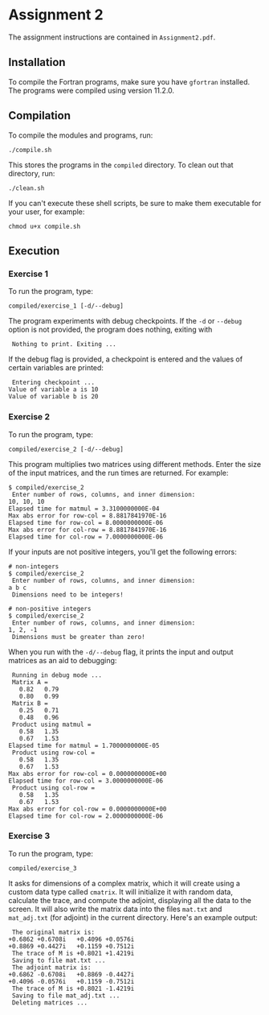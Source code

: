 # Assignment 2

The assignment instructions are contained in `Assignment2.pdf`.

## Installation

To compile the Fortran programs, make sure you have `gfortran` installed. The programs were compiled using version 11.2.0.

## Compilation

To compile the modules and programs, run:

```
./compile.sh
```

This stores the programs in the `compiled` directory. To clean out that directory, run:

```
./clean.sh
```

If you can't execute these shell scripts, be sure to make them executable for your user, for example:

```
chmod u+x compile.sh
```

## Execution

### Exercise 1

To run the program, type:

```
compiled/exercise_1 [-d/--debug]
```

The program experiments with debug checkpoints. If the `-d` or `--debug` option is not provided, the program does
nothing, exiting with

```
 Nothing to print. Exiting ...
```

If the debug flag is provided, a checkpoint is entered and the values of certain variables are printed:

```
 Entering checkpoint ...
Value of variable a is 10
Value of variable b is 20
```

### Exercise 2

To run the program, type:

```
compiled/exercise_2 [-d/--debug]
```

This program multiplies two matrices using different methods. Enter the size of the input matrices, and the run times
are returned. For example:

```
$ compiled/exercise_2
 Enter number of rows, columns, and inner dimension:
10, 10, 10
Elapsed time for matmul = 3.3100000000E-04
Max abs error for row-col = 8.8817841970E-16
Elapsed time for row-col = 8.0000000000E-06
Max abs error for col-row = 8.8817841970E-16
Elapsed time for col-row = 7.0000000000E-06
```

If your inputs are not positive integers, you'll get the following errors:

```
# non-integers
$ compiled/exercise_2
 Enter number of rows, columns, and inner dimension:
a b c
 Dimensions need to be integers!

# non-positive integers
$ compiled/exercise_2
 Enter number of rows, columns, and inner dimension:
1, 2, -1
 Dimensions must be greater than zero!
```

When you run with the `-d/--debug` flag, it prints the input and output matrices as an aid to debugging:

```
 Running in debug mode ...
 Matrix A = 
   0.82   0.79
   0.80   0.99
 Matrix B = 
   0.25   0.71
   0.48   0.96
 Product using matmul = 
   0.58   1.35
   0.67   1.53
Elapsed time for matmul = 1.7000000000E-05
 Product using row-col = 
   0.58   1.35
   0.67   1.53
Max abs error for row-col = 0.0000000000E+00
Elapsed time for row-col = 3.0000000000E-06
 Product using col-row = 
   0.58   1.35
   0.67   1.53
Max abs error for col-row = 0.0000000000E+00
Elapsed time for col-row = 2.0000000000E-06
```

### Exercise 3

To run the program, type:

```
compiled/exercise_3
```

It asks for dimensions of a complex matrix, which it will create using a custom data type called `cmatrix`. It will
initialize it with random data, calculate the trace, and compute the adjoint, displaying all the data to the screen.
It will also write the matrix data into the files `mat.txt` and `mat_adj.txt` (for adjoint) in the current directory.
Here's an example output:

```
 The original matrix is:
+0.6862 +0.6708i   +0.4096 +0.0576i
+0.8869 +0.4427i   +0.1159 +0.7512i
 The trace of M is +0.8021 +1.4219i
 Saving to file mat.txt ...
 The adjoint matrix is:
+0.6862 -0.6708i   +0.8869 -0.4427i
+0.4096 -0.0576i   +0.1159 -0.7512i
 The trace of M is +0.8021 -1.4219i
 Saving to file mat_adj.txt ...
 Deleting matrices ...
```

